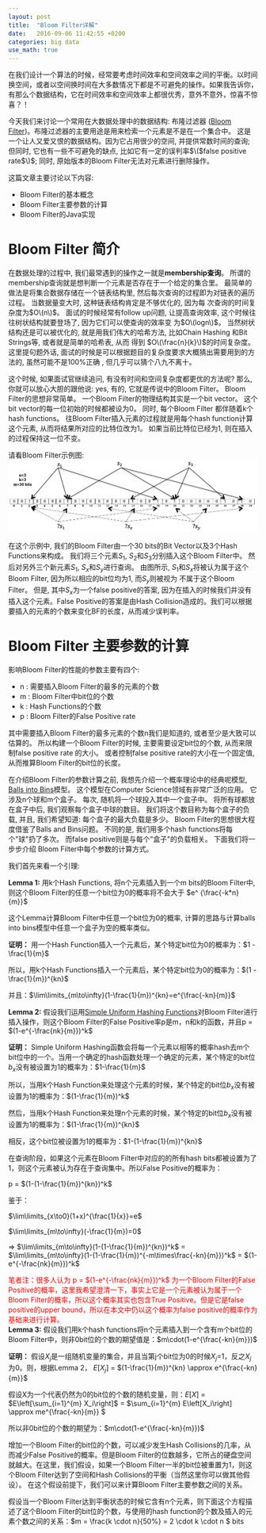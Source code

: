 ```yaml
---
layout: post
title:  "Bloom Filter详解"
date:   2016-09-06 11:42:55 +0200
categories: big data
use_math: true
---
```


在我们设计一个算法的时候，经常要考虑时间效率和空间效率之间的平衡。以时间换空间，或者以空间换时间在大多数情况下都是不可避免的操作。如果我告诉你，有那么个数据结构，它在时间效率和空间效率上都很优秀，意外不意外，惊喜不惊喜？！

今天我们来讨论一个常用在大数据处理中的数据结构: 布隆过滤器 ([Bloom Filter])。布隆过滤器的主要用途是用来检索一个元素是不是在一个集合中。
这是一个让人又爱又恨的数据结构。因为它占用很少的空间, 并提供常数时间的查询; 但同时, 它也有一些不可避免的缺点, 比如它有一定的误判率$\($false positive rate$\)$;
同时, 原始版本的Bloom Filter无法对元素进行删除操作。

 这篇文章主要讨论以下内容:

*   Bloom Filter的基本概念
*   Bloom Filter主要参数的计算
*   Bloom Filter的Java实现

Bloom Filter 简介
=================

在数据处理的过程中, 我们最常遇到的操作之一就是**membership查询**。 所谓的membership查询就是想判断一个元素是否存在于一个给定的集合里。 
最简单的做法是将集合数据存储在一个链表结构里, 然后每次查询的过程即为对链表的遍历过程。 当数据量变大时, 这种链表结构肯定是不够优化的, 因为每
次查询的时间复杂度为$O\(n\)$。 面试的时候经常有follow up问题, 让提高查询效率, 这个时候往往树状结构就要登场了, 因为它们可以使查询的效率变
为$O\(logn\)$。 当然树状结构还是可以被优化的, 就是用我们伟大的哈希方法, 比如Chain Hashing 和Bit Strings等, 或者就是简单的哈希表, 从而
得到 $O\(\frac{n}{k}\)$的时间复杂度。 这里提句题外话, 面试的时候是可以根据题目的复杂度要求大概猜出需要用到的方法的, 虽然可能不是100%正确
, 但几乎可以猜个八九不离十。

这个时候, 如果面试官继续追问, 有没有时间和空间复杂度都更优的方法呢? 那么, 你就可以放心大胆的跟他说: yes, 有的, 它就是传说中的Bloom Filter。
Bloom Filter的思想非常简单。 一个Bloom Filter的物理结构其实是一个bit vector。 这个bit vector的每一位初始的时候都被设为0。 同时, 每个Bloom Filter
都伴随着k个hash functions。 往Bloom Filter插入元素的过程就是用每个hash function计算这个元素, 从而将结果所对应的比特位改为1。 如果当前比特位已经为1,
则在插入的过程保持这一位不变。

请看Bloom Filter示例图:
![Image](https://github.com/sophiesongge/sophiesongge.github.io/blob/master/images/Bloom_Filter.png?raw=true)

在这个示例中, 我们的Bloom Filter由一个30 bits的Bit Vector以及3个Hash Functions来构成。 我们将三个元素$S_1$, $S_2$和$S_3$分别插入这个Bloom Filter中。
然后对另外三个新元素$S_1$, $S_x$和$S_y$进行查询。 由图所示, $S_1$和$S_x$将被认为属于这个Bloom Filter, 因为所以相应的bit位均为1, 而$S_y$则被视为
不属于这个Bloom Filter。 但是, 其中$S_x$为一个false positive的答案, 因为在插入的时候我们并没有插入这个元素。False Positive的答案是由Hash Collision造成的。我们可以根据要插入的元素的个数来变化BF的长度，从而减少误判率。

Bloom Filter 主要参数的计算
=========================

影响Bloom Filter的性能的参数主要有四个:

* n : 需要插入Bloom Filter的最多的元素的个数
* m : Bloom Filter中bit位的个数
* k : Hash Functions的个数
* p : Bloom Filter的False Positive rate

其中需要插入Bloom Filter的最多元素的个数n我们是知道的, 或者至少是大致可以估算的。 所以构建一个Bloom Filter的时候, 主要需要设定bit位的个数, 从而来限制false positive rate
的大小。 或者控制false positive rate的大小在一个固定值, 从而推算Bloom Filter的bit位的长度。

在介绍Bloom Filter的参数计算之前, 我想先介绍一个概率理论中的经典呢模型, [Balls into Bins]模型。 这个模型在Computer Science领域有非常广泛的应用。 它涉及n个球和m个盒子。
每次, 随机将一个球投入其中一个盒子中。 将所有球都放在盒子中后, 我们观察每个盒子中球的数目。 我们将这个数目称为每个盒子的负载, 并且, 我们希望知道: 每个盒子的最大负载是多少。 Bloom
 Filter的思想很大程度借鉴了Balls and Bins问题。 不同的是, 我们用多个hash functions将每个"球"扔了多次。 而false positive则是与每个"盒子"的负载相关。 下面我们将一步步介绍
Bloom Filter中每个参数的计算方式。

我们首先来看一个引理:

**Lemma 1:**  用k个Hash Functions, 将n个元素插入到一个m bits的Bloom Filter中, 则这个Bloom Filter的任意一个bit位为0的概率将不会大于 $e^ {\frac{-k*n}{m}}$

这个Lemma计算Bloom Filter中任意一个bit位为0的概率, 计算的思路与计算balls into bins模型中任意一个盒子为空的概率类似。

**证明：**
用一个Hash Function插入一个元素后，某个特定bit位为0的概率为：$1 - \frac{1}{m}$

所以，用k个Hash Functions插入一个元素后，某个特定bit位为0的概率为：$(1 - \frac{1}{m})^{kn}$

并且：$\lim\limits_{m\to\infty}(1-\frac{1}{m})^{kn}=e^{\frac{-kn}{m}}$

**Lemma 2:** 假设我们运用[Simple Uniform Hashing Functions]对Bloom Filter进行插入操作，则这个Bloom Filter的False Positive率p是m，n和k的函数，并且p = $(1-e^{-\frac{nk}{m}})^k$

**证明：**
Simple Uniform Hashing函数会将每一个元素以相等的概率hash去m个bit位中的一个。当用一个确定的hash函数处理一个确定的元素，某个特定的bit位$b_x$没有被设置为1的概率为：$1-\frac{1}{m}$

所以，当用k个Hash Function来处理这个元素的时候，某个特定的bit位$b_x$没有被设置为1的概率为：$(1-\frac{1}{m})^k$

然后，当用k个Hash Function来处理n个元素的时候，某个特定的bit位$b_x$没有被设置为1的概率为：$(1-\frac{1}{m})^{kn}$

相反，这个bit位被设置为1的概率为：$1-(1-\frac{1}{m})^{kn}$

在查询阶段，如果这个元素在Bloom Filter中对应的的所有hash bits都被设置为了1，则这个元素被认为存在于查询集中。所以False Positive的概率为：

p = $(1-(1-\frac{1}{m})^{kn})^k$

鉴于：

$\lim\limits_{x\to0}(1+x)^{\frac{1}{x}}=e$

$\lim\limits_{m\to\infty}(-\frac{1}{m})=0$

$\Rightarrow$ $\lim\limits_{m\to\infty}(1-(1-\frac{1}{m})^{kn})^k$ = $\lim\limits_{m\to\infty}(1-(1-\frac{1}{m})^{-m\times\frac{-kn}{m}})^k$ = $(1-e^{-\frac{nk}{m}})^k$

<font color="red">笔者注：很多人认为 p = $(1-e^{-\frac{nk}{m}})^k$ 为一个Bloom Filter的False Positive的概率，这里我希望澄清一下，事实上它是一个元素被认为属于一个Bloom Filter的概率，所以这个概率其实也包含True Positive。但是它是false positive的upper bound，所以在本文中仍以这个概率为false positive的概率作为基础来进行计算。</font>
<br>
**Lemma 3:** 假设我们用k个hash functions将n个元素插入到一个含有m个bit位的Bloom Filter中，则非0bit位的个数的期望值是：$m\cdot(1-e^{\frac{-kn}{m}})$

**证明：** 假设$X_j$是一组随机变量的集合，并且当第j个bit位为0的时候$X_j$=1，反之$X_j$为0。则，根据Lemma 2， $E\left[X_j\right]$ = $(1-\frac{1}{m})^{kn} \approx e^{\frac{-kn}{m}}$

假设X为一个代表仍然为0的bit位的个数的随机变量，则：$E\left[X\right]$ = $E\left[\sum_{i=1}^{m} X_i\right]$ = $\sum_{i=1}^{m} E\left[X_i\right] \approx me^{\frac{-kn}{m}} $

所以非0bit位的个数的期望为：$m\cdot(1-e^{\frac{-kn}{m}})$

增加一个Bloom Filter的bit位的个数，可以减少发生Hash Collisions的几率，从而减少False Positive的概率。但是Bloom Filter的位数越多，它所占的硬盘空间就越大。在这里，我们假设，如果一个Bloom Filter一半的bit位被重置为1，则这个Bloom Filter达到了空间和Hash Collisions的平衡（当然这里你可以做其他假设）。
在这个假设前提下，我们可以来计算Bloom Filter主要参数之间的关系。

假设当一个Bloom Filter达到平衡状态的时候它含有n个元素，则下面这个方程描述了这个Bloom Filter的bit位的个数，与使用的hash function的个数及插入的元素个数之间的关系：$m = \frac{k \cdot n}{50\%} = 2 \cdot k \cdot n $ bits








[Bloom Filter]: https://en.wikipedia.org/wiki/Bloom_filter
[Balls into Bins]: https://en.wikipedia.org/wiki/Balls_into_bins
[Simple Uniform Hashing Functions]: https://en.wikipedia.org/wiki/SUHA_(computer_science)